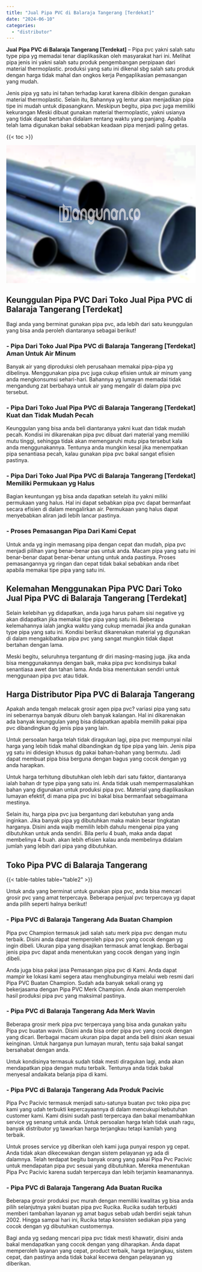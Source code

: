 ```yaml
---
title: "Jual Pipa PVC di Balaraja Tangerang [Terdekat]"
date: "2024-06-10"
categories: 
  - "distributor"
---
```


**Jual Pipa PVC di Balaraja Tangerang \[Terdekat\]** – Pipa pvc yakni salah satu type pipa yg memadai tenar diaplikasikan oleh masyarakat hari ini. Melihat pipa jenis ini yakni salah satu produk pengembangan perpipaan dari material thermoplastic. produksi yang satu ini dikenal sbg salah satu produk dengan harga tidak mahal dan ongkos kerja Pengaplikasian pemasangan yang mudah.

Jenis pipa yg satu ini tahan terhadap karat karena dibikin dengan gunakan material thermoplastic. Selain itu, Bahannya yg lentur akan menjadikan pipa tipe ini mudah untuk dipasangkann. Meskipun begitu, pipa pvc juga memiliki kekurangan Meski dibuat gunakan material thermoplastic, yakni usianya yang tidak dapat bertahan didalam rentang waktu yang panjang. Apabila telah lama digunakan bakal sebabkan keadaan pipa menjadi paling getas.

{{< toc >}}

![Jual Pipa PVC di Balaraja Tangerang [Terdekat]](/images/jaul-pipa-pvc-60.png)

## Keunggulan Pipa PVC Dari Toko Jual Pipa PVC di Balaraja Tangerang \[Terdekat\]

Bagi anda yang berminat gunakan pipa pvc, ada lebih dari satu keunggulan yang bisa anda peroleh diantaranya sebagai berikut!

### \- Pipa Dari Toko Jual Pipa PVC di Balaraja Tangerang \[Terdekat\] Aman Untuk Air Minum

Banyak air yang diproduksi oleh perusahaan memakai pipa-pipa yg dibelinya. Menggunakan pipa pvc juga cukup efisien untuk air minum yang anda mengkonsumsi sehari-hari. Bahannya yg lumayan memadai tidak mengandung zat berbahaya untuk air yang mengalir di dalam pipa pvc tersebut.

### \- Pipa Dari Toko Jual Pipa PVC di Balaraja Tangerang \[Terdekat\] Kuat dan Tidak Mudah Pecah

Keunggulan yang bisa anda beli diantaranya yakni kuat dan tidak mudah pecah. Kondisi ini dikarenakan pipa pvc dibuat dari material yang memiliki mutu tinggi, sehingga tidak akan memengaruhi mutu pipa tersebut kala anda menggunakannya. Tentunya anda mungkin kesal jika menempatkan pipa senantiasa pecah, kalau gunakan pipa pvc bakal sangat efisien pastinya.

### \- Pipa Dari Toko Jual Pipa PVC di Balaraja Tangerang \[Terdekat\] Memiliki Permukaan yg Halus

Bagian keuntungan yg bisa anda dapatkan setelah itu yakni miliki permukaan yang halus. Hal ini dapat sebabkan pipa pvc dapat bermanfaat secara efisien di dalam mengalirkan air. Permukaan yang halus dapat menyebabkan aliran jadi lebih lancar pastinya.

### \- Proses Pemasangan Pipa Dari Kami Cepat

Untuk anda yg ingin memasang pipa dengan cepat dan mudah, pipa pvc menjadi pilihan yang benar-benar pas untuk anda. Macam pipa yang satu ini benar-benar dapat benar-benar untung untuk anda pastinya. Proses pemasangannya yg ringan dan cepat tidak bakal sebabkan anda ribet apabila memakai tipe pipa yang satu ini.

## Kelemahan Menggunakan Pipa PVC Dari Toko Jual Pipa PVC di Balaraja Tangerang \[Terdekat\]

Selain kelebihan yg didapatkan, anda juga harus paham sisi negative yg akan didapatkan jika memakai tipe pipa yang satu ini. Beberapa kelemahannya ialah jangka waktu yang cukup memadai jika anda gunakan type pipa yang satu ini. Kondisi berikut dikarenakan material yg digunakan di dalam mengakibatkan pipa pvc yang sangat mungkin tidak dapat bertahan dengan lama.

Meski begitu, seluruhnya tergantung dr diri masing-masing juga. jika anda bisa menggunakannya dengan baik, maka pipa pvc kondisinya bakal senantiasa awet dan tahan lama. Anda bisa menentukan sendiri untuk menggunaan pipa pvc atau tidak.

## Harga Distributor Pipa PVC di Balaraja Tangerang

Apakah anda tengah melacak grosir agen pipa pvc? variasi pipa yang satu ini sebenarnya banyak diburu oleh banyak kalangan. Hal ini dikarenakan ada banyak keunggulan yang bisa didapatkan apabila memilih pakai pipa pvc dibandingkan dg jenis pipa yang lain.

Untuk persoalan harga telah tidak diragukan lagi, pipa pvc mempunyai nilai harga yang lebih tidak mahal dibandingkan dg tipe pipa yang lain. Jenis pipa yg satu ini didesign khusus dg pakai bahan-bahan yang bermutu. Jadi dapat membuat pipa bisa berguna dengan bagus yang cocok dengan yg anda harapkan.

Untuk harga terhitung dibutuhkan oleh lebih dari satu faktor, diantaranya ialah bahan dr type pipa yang satu ini. Anda tidak usah mempermasalahkan bahan yang digunakan untuk produksi pipa pvc. Material yang diaplikasikan lumayan efektif, di mana pipa pvc ini bakal bisa bermanfaat sebagaimana mestinya.

Selain itu, harga pipa pvc jua bergantung dari kebutuhan yang anda inginkan. Jika banyak pipa yg dibutuhkan maka makin besar tingkatan harganya. Disini anda wajib memilih lebih dahulu mengenai pipa yang dibutuhkan untuk anda sendiri. Bila perlu 4 buah, maka anda dapat membelinya 4 buah. akan lebih efisien kalau anda membelinya didalam jumlah yang lebih dari pipa yang dibutuhkan.

## Toko Pipa PVC di Balaraja Tangerang

{{< table-tables table="table2" >}}

Untuk anda yang berminat untuk gunakan pipa pvc, anda bisa mencari grosir pvc yang amat terpercaya. Beberapa penjual pvc terpercaya yg dapat anda pilih seperti halnya berikut!

### \- Pipa PVC di Balaraja Tangerang Ada Buatan Champion

Pipa pvc Champion termasuk jadi salah satu merk pipa pvc dengan mutu terbaik. Disini anda dapat memperoleh pipa pvc yang cocok dengan yg ingin dibeli. Ukuran pipa yang disajikan termasuk amat lengkap. Berbagai jenis pipa pvc dapat anda menentukan yang cocok dengan yang ingin dibeli.

Anda juga bisa pakai jasa Pemasangan pipa pvc di Kami. Anda dapat mampir ke lokasi kami segera atau menghubunginya melalui web resmi dari Pipa PVC Buatan Champion. Sudah ada banyak sekali orang yg bekerjasama dengan Pipa PVC Merk Champion. Anda akan memperoleh hasil produksi pipa pvc yang maksimal pastinya.

### \- Pipa PVC di Balaraja Tangerang Ada Merk Wavin

Beberapa grosir merk pipa pvc terpercaya yang bisa anda gunakan yaitu Pipa pvc buatan wavin. Disini anda bisa order pipa pvc yang cocok dengan yang dicari. Berbagai macam ukuran pipa dapat anda beli disini akan sesuai keinginan. Untuk harganya pun lumayan murah, tentu saja bakal sangat bersahabat dengan anda.

Untuk kondisinya termasuk sudah tidak mesti diragukan lagi, anda akan mendapatkan pipa dengan mutu terbaik. Tentunya anda tidak bakal menyesal andaikata belanja pipa di kami.

### \- Pipa PVC di Balaraja Tangerang Ada Produk Pacivic

Pipa Pvc Pacivic termasuk menjadi satu-satunya buatan pvc toko pipa pvc kami yang udah terbukti kepercayaannya di dalam mencukupi kebutuhan customer kami. Kami disini sudah pasti terpercaya dan bakal menambahkan service yg senang untuk anda. Untuk persoalan harga telah tidak usah ragu, banyak distributor yg tawarkan harga terjangkau tetapi kamilah yang terbaik.

Untuk proses service yg diberikan oleh kami juga punyai respon yg cepat. Anda tidak akan dikecewakan dengan sistem pelayanan yg ada di dalamnya. Telah terdapat begitu banyak orang yang pakai Pipa Pvc Pacivic untuk mendapatan pipa pvc sesuai yang dibutuhkan. Mereka menentukan Pipa Pvc Pacivic karena sudah terpercaya dan lebih terjamin keamanannya.

### \- Pipa PVC di Balaraja Tangerang Ada Buatan Rucika

Beberapa grosir produksi pvc murah dengan memiliki kwalitas yg bisa anda pilih selanjutnya yakni buatan pipa pvc Rucika. Rucika sudah terbukti memberi tambahan layanan yg amat bagus sebab udah berdiri sejak tahun 2002. Hingga sampai hari ini, Rucika tetap konsisten sediakan pipa yang cocok dengan yg dibutuhkan customernya.

Bagi anda yg sedang mencari pipa pvc tidak mesti khawatir, disini anda bakal mendapatkan yang cocok dengan yang diharapkan. Anda dapat memperoleh layanan yang cepat, product terbaik, harga terjangkau, sistem cepat, dan pastinya anda tidak bakal kecewa dengan pelayanan yg diberikan.
